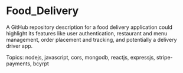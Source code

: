 # Food_Delivery

A GitHub repository description for a food delivery application could highlight its features like user authentication, restaurant and menu management, order placement and tracking, and potentially a delivery driver app.

Topics:
nodejs, javascript, cors, mongodb, reactjs, expressjs, stripe-payments, bcyrpt
